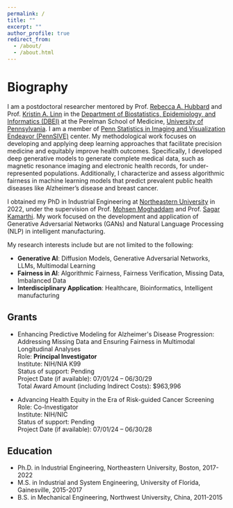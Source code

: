 ```yaml
---
permalink: /
title: ""
excerpt: ""
author_profile: true
redirect_from: 
  - /about/
  - /about.html
---
```


# Biography

I am a postdoctoral researcher mentored by Prof. [Rebecca A. Hubbard](https://www.dbei.med.upenn.edu/bio/rebecca-hubbard-phd) and Prof. [Kristin A. Linn](https://www.dbei.med.upenn.edu/bio/kristin-linn-phd) in the [Department of Biostatistics, Epidemiology, and Informatics (DBEI)](https://www.dbei.med.upenn.edu/) at the Perelman School of Medicine, [University of Pennsylvania](https://www.upenn.edu/). I am a member of [Penn Statistics in Imaging and Visualization Endeavor (PennSIVE)](https://www.dbeicoe.med.upenn.edu/pennsive) center. My methodological work focuses on developing and applying deep learning approaches that facilitate precision medicine and equitably improve health outcomes. Specifically, I  developed deep generative models to generate complete medical data, such as magnetic resonance imaging and electronic health records, for under-represented populations. Additionally, I characterize and assess algorithmic fairness in machine learning models that predict prevalent public health diseases like Alzheimer’s disease and breast cancer.

I obtained my PhD in Industrial Engineering at [Northeastern University](https://www.northeastern.edu/) in 2022, under the supervision of Prof. [Mohsen Moghaddam](https://www.sail-nu.com/mohsen-moghaddam) and Prof. [Sagar Kamarthi](https://coe.northeastern.edu/people/kamarthi-sagar/). My work focused on the development and application of Generative Adversarial Networks (GANs) and Natural Language Processing (NLP) in intelligent manufacturing. 

My research interests include but are not limited to the following:   
* **Generative AI**: Diffusion Models, Generative Adversarial Networks, LLMs, Multimodal Learning
* **Fairness in AI**: Algorithmic Fairness, Fairness Verification, Missing Data, Imbalanced Data
* **Interdisciplinary Application**: Healthcare, Bioinformatics, Intelligent manufacturing


## Grants

* Enhancing Predictive Modeling for Alzheimer's Disease Progression: Addressing Missing Data and Ensuring Fairness in Multimodal Longitudinal Analyses <br>
Role: **Principal Investigator** <br>
Institute: NIH/NIA K99 <br>
Status of support: Pending<br>
Project Date (if available): 07/01/24 – 06/30/29<br>
Total Award Amount (including Indirect Costs): \$963,996<br>

* Advancing Health Equity in the Era of Risk-guided Cancer Screening<br>
Role: Co-Investigator <br>
Institute: NIH/NIC <br>
Status of support: Pending<br>
Project Date (if available): 07/01/24 – 06/30/28<br>


## Education
  * Ph.D. in Industrial Engineering, Northeastern University, Boston, 2017-2022
  * M.S. in Industrial and System Engineering, University of Florida, Gainesville, 2015-2017
  * B.S. in Mechanical Engineering, Northwest University, China, 2011-2015

